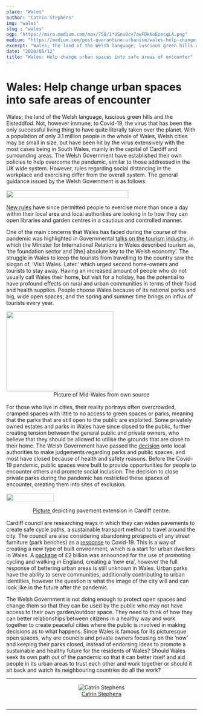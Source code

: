 ```yaml
---
place: "Wales"
author: "Catrin Stephens"
img: "wales"
slug : "wales"
ogp: "https://miro.medium.com/max/758/1*USnu0cv7awFDkKoEzecqLA.png"
medium: "https://medium.com/post-quarantine-urbanism/wales-help-change-urban-spaces-into-safe-areas-of-encounter-bba1c37e1846"
excerpt: "Wales; the land of the Welsh language, luscious green hills and the Eisteddfod. Not, however immune, to Covid-19, the virus that has been the only successful living thing to have quite literally taken over the planet..."
date: "2020/05/12"
title: "Wales: Help change urban spaces into safe areas of encounter"
---
```

**Wales: Help change urban spaces into safe areas of encounter**
================================================================

Wales; the land of the Welsh language, luscious green hills and the Eisteddfod. Not, however immune, to Covid-19, the virus that has been the only successful living thing to have quite literally taken over the planet. With a population of only 3.1 million people in the whole of Wales, Welsh cities may be small in size, but have been hit by the virus extensively with the most cases being in South Wales, mainly in the capital of Cardiff and surrounding areas. The Welsh Government have established their own policies to help overcome the pandemic, similar to those addressed in the UK wide system. However, rules regarding social distancing in the workplace and exercising differ from the overall system. The general guidance issued by the Welsh Government is as follows:

<div style="width: 100%; margin: 1rem auto; display: flex">
    <img class="s t u ho ai" src="https://miro.medium.com/max/954/1*AQCfCTibajwS-xyOYjpenw.png" style="width:80%;"/>
</div>

[New rules](https://gov.wales/wales-extends-coronavirus-lockdown) have since permitted people to exercise more than once a day within their local area and local authorities are looking in to how they can open libraries and garden centres in a cautious and controlled manner.

One of the main concerns that Wales has faced during the course of the pandemic was highlighted in Governmental [talks on the tourism industry](https://record.assembly.wales/Plenary/6318), in which the Minister for International Relations in Wales described tourism as, ‘the foundation sector and \[the\] absolute key to the Welsh economy’. The struggle in Wales to keep the tourists from travelling to the country saw the slogan of, ‘Visit Wales. Later.’ which urged second home-owners and tourists to stay away. Having an increased amount of people who do not usually call Wales their home, but visit for a holiday, has the potential to have profound effects on rural and urban communities in terms of their food and health supplies. People choose Wales because of its national parks and big, wide open spaces, and the spring and summer time brings an influx of tourists every year.

<img class="s t u ho ai" src="https://miro.medium.com/max/566/1*7BKvTTl77tdqwOTRKTK1Ww.png" width="283" height="211"/>

<div style="text-align:center; margin-bottom: 1rem">
    Picture of Mid-Wales from own source
</div>

For those who live in cities, their reality portrays often overcrowded, cramped spaces with little to no access to green spaces or parks, meaning that the parks that are still open to the public are exploited. Some privately owned estates and parks in Wales have since closed to the public, further creating tension between the general public and private owners, who believe that they should be allowed to utilise the grounds that are close to their home. The Welsh Government have passed the [decision](https://www.walesonline.co.uk/news/wales-news/parks-green-spaces-wales-closed-18125947) onto local authorities to make judgements regarding parks and public spaces, and most have closed because of health and safety reasons. Before the Covid-19 pandemic, public spaces were built to provide opportunities for people to encounter others and promote social inclusion. The decision to close private parks during the pandemic has restricted these spaces of encounter, creating them into sites of exclusion.

<div style="width: 100%; margin: 1rem auto; display: flex">
    <img class="s t u ho ai" src="https://miro.medium.com/max/758/1*USnu0cv7awFDkKoEzecqLA.png" style="width:50%"/>
</div>

<div style="text-align:center; margin-bottom: 1rem">
    <a href="https://www.wales247.co.uk/cardiff-to-trial-extending-city-pavements/">
        Picture
    </a> 
    depicting pavement extension in Cardiff centre.
</div>

Cardiff council are researching ways in which they can widen pavements to create safe cycle paths, a sustainable transport method to travel around the city. The council are also considering abandoning prospects of any street furniture (park benches) as a [response](https://www.walesonline.co.uk/news/wales-news/cardiff-roads-busy-shopping-areas-18219254) to Covid-19. This is a way of creating a new type of built environment, which is a start for urban dwellers in Wales. A [package](https://www.gov.uk/government/news/2-billion-package-to-create-new-era-for-cycling-and-walking) of £2 billion was announced for the use of promoting cycling and walking in England, creating a ‘new era’, however the full response of bettering urban areas is still unknown in Wales. Urban parks have the ability to serve communities, additionally contributing to urban identities, however the question is what the image of the city will and can look like in the future after the pandemic.

The Welsh Government is not doing enough to protect open spaces and change them so that they can be used by the public who may not have access to their own garden/outdoor space. They need to think of how they can better relationships between citizens in a healthy way and work together to create peaceful cities where the public is involved in making decisions as to what happens. Since Wales is famous for its picturesque open spaces, why are councils and private owners focusing on the ‘now’ and keeping their parks closed, instead of endorsing ideas to promote a sustainable and healthy future for the residents of Wales? Should Wales seek its own path out of the pandemic so that it can better itself and aid people in its urban areas to trust each other and work together or should it sit back and watch its neighbouring countries do all the work?

* * *

<div style="display: flex; margin-bottom: 2rem">
    <div style="margin: 0 auto; text-align: center">
        <img alt="Catrin Stephens" src="https://miro.medium.com/fit/c/96/96/2*aSkjKFsp4vSLaVmEPAW5xA.jpeg"/>
        <br/>
        <a href="https://medium.com/@17cs01?source=post_page-----bba1c37e1846----------------------">Catrin Stephens</a>
    </div>
</div>

* * *